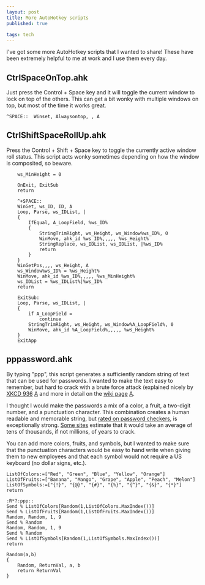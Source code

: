 ```yaml
---
layout: post
title: More AutoHotkey scripts
published: true

tags: tech
---
```


I've got some more AutoHotkey scripts that I wanted to share! These have been extremely 
helpful to me at work and I use them every day.

## CtrlSpaceOnTop.ahk

Just press the Control + Space key and it will toggle the current window to lock on top of 
the others. This can get a bit wonky with multiple windows on top, but most of the time it 
works great.

~~~
^SPACE::  Winset, Alwaysontop, , A
~~~

## CtrlShiftSpaceRollUp.ahk

Press the Control + Shift + Space key to toggle the currently active window roll status. 
This script acts wonky sometimes depending on how the window is composited, so beware.

~~~
	ws_MinHeight = 0
	
	OnExit, ExitSub
	return
	
	^+SPACE::
	WinGet, ws_ID, ID, A
	Loop, Parse, ws_IDList, |
	{
	    IfEqual, A_LoopField, %ws_ID%
	    {
	        StringTrimRight, ws_Height, ws_Window%ws_ID%, 0
	        WinMove, ahk_id %ws_ID%,,,,, %ws_Height%
	        StringReplace, ws_IDList, ws_IDList, |%ws_ID%
	        return
	    }
	}
	WinGetPos,,,, ws_Height, A
	ws_Window%ws_ID% = %ws_Height%
	WinMove, ahk_id %ws_ID%,,,,, %ws_MinHeight%
	ws_IDList = %ws_IDList%|%ws_ID%
	return

	ExitSub:
	Loop, Parse, ws_IDList, |
	{
	    if A_LoopField =
	        continue
	    StringTrimRight, ws_Height, ws_Window%A_LoopField%, 0
	    WinMove, ahk_id %A_LoopField%,,,,, %ws_Height%
	}
	ExitApp
~~~

## pppassword.ahk

By typing "ppp", this script generates a sufficiently random string of text that can be 
used for passwords. I wanted to make the text easy to remember, but hard to crack with a 
brute force attack (explained nicely by [XKCD 936](https://xkcd.com/936/) 
[A](http://archive.is/978wk) and more in detail on the [wiki 
page](https://www.explainxkcd.com/wiki/index.php/936:_Password_Strength) 
[A](http://archive.is/tzklt).

I thought I would make the passwords a mix of a color, a fruit, a two-digit number, and a 
punctuation character. This combination creates a human readable and memorable string, but 
[rated on password checkers](http://www.passwordmeter.com/), is exceptionally strong. [Some 
sites](https://howsecureismypassword.net/) estimate that it would take an average of tens 
of thousands, if not millions, of years to crack.

You can add more colors, fruits, and symbols, but I wanted to make sure that the 
punctuation characters would be easy to hand write when giving them to new employees and 
that each symbol would not require a US keyboard (no dollar signs, etc.).


~~~
ListOfColors:=["Red", "Green", "Blue", "Yellow", "Orange"]
ListOfFruits:=["Banana", "Mango", "Grape", "Apple", "Peach", "Melon"]
ListOfSymbols:=["{!}", "{@}", "{#}", "{%}", "{^}", "{&}", "{*}"]
return

:R*?:ppp::
Send % ListOfColors[Random(1,ListOfColors.MaxIndex())]
Send % ListOfFruits[Random(1,ListOfFruits.MaxIndex())]
Random, Random, 1, 9
Send % Random
Random, Random, 1, 9
Send % Random
Send % ListOfSymbols[Random(1,ListOfSymbols.MaxIndex())]
return

Random(a,b)
{
	Random, ReturnVal, a, b
	return ReturnVal
}
~~~
